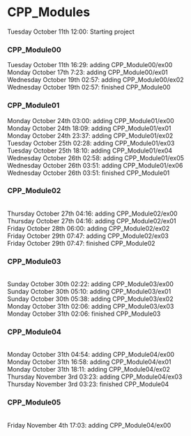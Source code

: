 # CPP_Modules
Tuesday October 11th 12:00: Starting project
### CPP_Module00
Tuesday October 11th 16:29: adding CPP_Module00/ex00
<br />Monday October 17th 7:23: adding CPP_Module00/ex01
<br />Wednesday October 19th 02:57: adding CPP_Module00/ex02
<br />Wednesday October 19th 02:57: finished CPP_Module00
### CPP_Module01
Monday October 24th 03:00: adding CPP_Module01/ex00
<br />Monday October 24th 18:09: adding CPP_Module01/ex01
<br />Monday October 24th 23:37: adding CPP_Module01/ex02
<br />Tuesday October 25th 02:28: adding CPP_Module01/ex03
<br />Tuesday October 25th 18:10: adding CPP_Module01/ex04
<br />Wednesday October 26th 02:58: adding CPP_Module01/ex05
<br />Wednesday October 26th 03:51: adding CPP_Module01/ex06
<br />Wednesday October 26th 03:51: finished CPP_Module01
### CPP_Module02
<br />Thursday October 27th 04:16: adding CPP_Module02/ex00
<br />Thursday October 27th 04:16: adding CPP_Module02/ex01
<br />Friday October 28th 06:00: adding CPP_Module02/ex02
<br />Friday October 29th 07:47: adding CPP_Module02/ex03
<br />Friday October 29th 07:47: finished CPP_Module02
### CPP_Module03
<br />Sunday October 30th 02:22: adding CPP_Module03/ex00
<br />Sunday October 30th 05:10: adding CPP_Module03/ex01
<br />Sunday October 30th 05:38: adding CPP_Module03/ex02
<br />Monday October 31th 02:06: adding CPP_Module03/ex03
<br />Monday October 31th 02:06: finished CPP_Module03
### CPP_Module04
<br />Monday October 31th 04:54: adding CPP_Module04/ex00
<br />Monday October 31th 16:58: adding CPP_Module04/ex01
<br />Monday October 31th 18:11: adding CPP_Module04/ex02
<br />Thursday November 3rd 03:23: adding CPP_Module04/ex03
<br />Thursday November 3rd 03:23: finished CPP_Module04
### CPP_Module05
<br />Friday November 4th 17:03: adding CPP_Module04/ex00
